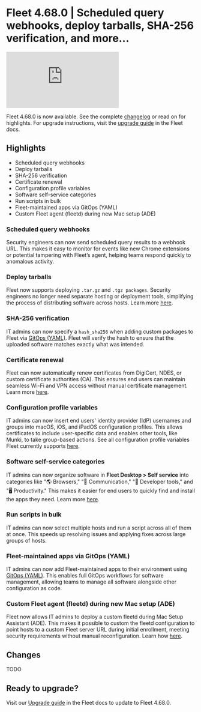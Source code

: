 # Fleet 4.68.0 | Scheduled query webhooks, deploy tarballs, SHA-256 verification, and more...

<div purpose="embedded-content">
   <iframe src="https://www.youtube.com/embed/Udhh-XYhb4I?si=gh9vasjviB6-3sMm" frameborder="0" allowfullscreen></iframe>
</div>

Fleet 4.68.0 is now available. See the complete [changelog](https://github.com/fleetdm/fleet/releases/tag/fleet-v4.68.0) or read on for highlights. For upgrade instructions, visit the [upgrade guide](https://fleetdm.com/docs/deploying/upgrading-fleet) in the Fleet docs.

## Highlights

- Scheduled query webhooks
- Deploy tarballs
- SHA-256 verification
- Certificate renewal
- Configuration profile variables
- Software self-service categories
- Run scripts in bulk
- Fleet-maintained apps via GitOps (YAML)
- Custom Fleet agent (fleetd) during new Mac setup (ADE)

### Scheduled query webhooks

Security engineers can now send scheduled query results to a webhook URL. This makes it easy to monitor for events like new Chrome extensions or potential tampering with Fleet’s agent, helping teams respond quickly to anomalous activity.

### Deploy tarballs

Fleet now supports deploying `.tar.gz` and `.tgz packages`. Security engineers no longer need separate hosting or deployment tools, simplifying the process of distributing software across hosts. Learn more [here](https://fleetdm.com/guides/deploy-software-packages).

### SHA-256 verification

IT admins can now specify a `hash_sha256` when adding custom packages to Fleet via [GitOps (YAML)](https://fleetdm.com/docs/configuration/yaml-files#packages). Fleet will verify the hash to ensure that the uploaded software matches exactly what was intended.

### Certificate renewal

Fleet can now automatically renew certificates from DigiCert, NDES, or custom certificate authorities (CA). This ensures end users can maintain seamless Wi-Fi and VPN access without manual certificate management. Learn more [here](https://fleetdm.com/guides/connect-end-user-to-wifi-with-certificate).

### Configuration profile variables

IT admins can now insert end users' identity provider (IdP) usernames and groups into macOS, iOS, and iPadOS configuration profiles. This allows certificates to include user-specific data and enables other tools, like Munki, to take group-based actions. See all configuration profile variables Fleet currently supports [here](https://fleetdm.com/docs/configuration/yaml-files#macos-settings-and-windows-settings).

### Software self-service categories

IT admins can now organize software in **Fleet Desktop > Self service** into categories like "🌎 Browsers," "👬 Communication," "🧰 Developer tools," and "🖥️ Productivity." This makes it easier for end users to quickly find and install the apps they need. Learn more [here](https://fleetdm.com/guides/software-self-service).

### Run scripts in bulk

IT admins can now select multiple hosts and run a script across all of them at once. This speeds up resolving issues and applying fixes across large groups of hosts.

### Fleet-maintained apps via GitOps (YAML)

IT admins can now add Fleet-maintained apps to their environment using [GitOps (YAML)](https://fleetdm.com/docs/configuration/yaml-files#fleet-maintained-apps). This enables full GitOps workflows for software management, allowing teams to manage all software alongside other configuration as code.

### Custom Fleet agent (fleetd) during new Mac setup (ADE)

Fleet now allows IT admins to deploy a custom fleetd during Mac Setup Assistant (ADE). This makes it possible to custom the fleetd configuration to point hosts to a custom Fleet server URL during initial enrollment, meeting security requirements without manual reconfiguration. Learn how [here](https://fleetdm.com/guides/macos-setup-experience#advanced).

## Changes

TODO

## Ready to upgrade?

Visit our [Upgrade guide](https://fleetdm.com/docs/deploying/upgrading-fleet) in the Fleet docs to update to Fleet 4.68.0.

<meta name="category" value="releases">
<meta name="authorFullName" value="Noah Talerman">
<meta name="authorGitHubUsername" value="noahtalerman">
<meta name="publishedOn" value="2025-05-07">
<meta name="articleTitle" value="Fleet 4.68.0 | TODO">
<meta name="articleImageUrl" value="../website/assets/images/articles/fleet-4.67.0-1600x900@2x.png">
